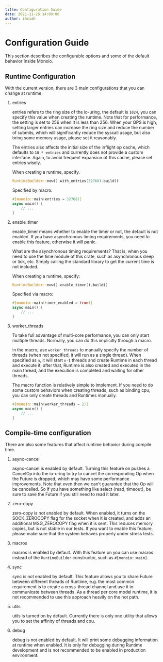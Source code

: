 ```yaml
---
title: Configuration Guide
date: 2021-11-26 14:00:00
author: ihciah
---
```


# Configuration Guide

This section describes the configurable options and some of the default behavior inside Monoio.

## Runtime Configuration
With the current version, there are 3 main configurations that you can change at runtime.
1. entries

    entries refers to the ring size of the io-uring, the default is `1024`, you can specify this value when creating the runtime. Note that for performance, the setting is set to 256 when it is less than 256. When your QPS is high, setting larger entries can increase the ring size and reduce the number of submits, which will significantly reduce the syscall usage, but also bring some memory usage, please set it reasonably.

    The entries also affects the initial size of the inflight op cache, which defaults to `10 * entries` and currently does not provide a custom interface. Again, to avoid frequent expansion of this cache, please set entries wisely.

    When creating a runtime, specify.
    ```rust
    RuntimeBuilder::new().with_entries(32768).build()
    ```
    Specified by macro.
    ```rust
    #[monoio::main(entries = 32768)]
    async main() {
        // ...
    }
    ```

2. enable_timer

    enable_timer means whether to enable the timer or not, the default is not enabled. If you have asynchronous timing requirements, you need to enable this feature, otherwise it will panic.

    What are the asynchronous timing requirements? That is, when you need to use the time module of this crate, such as asynchronous sleep or tick, etc. Simply calling the standard library to get the current time is not included.

    When creating a runtime, specify:
    ```rust
    RuntimeBuilder::new().enable_timer().build()
    ```
    Specified via macro:
    ```rust
    #[monoio::main(timer_enabled = true)]
    async main() {
        // ...
    }
    ```

3. worker_threads

    To take full advantage of multi-core performance, you can only start multiple threads. Normally, you can do this implicitly through a macro.

    In the macro, use `worker_threads` to manually specify the number of threads (when not specified, it will run as a single thread). When specified as `n`, it will start `n-1` threads and create Runtime in each thread and execute it; after that, Runtime is also created and executed in the main thread, and the execution is completed and waiting for other threads.

    The macro function is relatively simple to implement. If you need to do some custom behaviors when creating threads, such as binding cpu, you can only create threads and Runtimes manually.
    ```rust
    #[monoio::main(worker_threads = 2)]
    async main() {
        // ...
    }
    ```

## Compile-time configuration
There are also some features that affect runtime behavior during compile time.
1. async-cancel

    async-cancel is enabled by default. Turning this feature on pushes a CancelOp into the io-uring to try to cancel the corresponding Op when the Future is dropped, which may have some performance improvements. Note that even then we can't guarantee that the Op will be cancelled. So if you have something like select {read, timeout}, be sure to save the Future if you still need to read it later.

2. zero-copy

    zero-copy is not enabled by default. When enabled, it turns on the SOCK_ZEROCOPY flag for the socket when it is created, and adds an additional MSG_ZEROCOPY flag when it is sent. This reduces memory copies, but is not stable in our tests. If you want to enable this feature, please make sure that the system behaves properly under stress tests.

3. macros

    macros is enabled by default. With this feature on you can use macros instead of the `RuntimeBuilder` constructor, such as `#[monoio::main]`.

4. sync

    sync is not enabled by default. This feature allows you to share Future between different threads of Runtime, e.g. the most common requirement is to create a cross-thread channel and use it to communicate between threads. As a thread per core model runtime, it is not recommended to use this approach heavily on the hot path.

5. utils

    utils is turned on by default. Currently there is only one utility that allows you to set the affinity of threads and cpu.

6. debug

    debug is not enabled by default. It will print some debugging information at runtime when enabled. It is only for debugging during Runtime development and is not recommended to be enabled in production environment.

